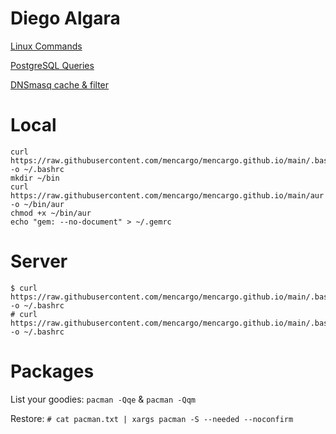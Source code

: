 # Diego Algara

[Linux Commands](https://gist.github.com/mencargo/c5e8c296a4e5492cdfb8c08774aed798)

[PostgreSQL Queries](https://gist.github.com/mencargo/79447185034ebabcb49087008fbdc266)

[DNSmasq cache & filter](https://gist.github.com/mencargo/1c66729f3db840f49c8cde2012d437d7)

# Local
```
curl https://raw.githubusercontent.com/mencargo/mencargo.github.io/main/.bashrc -o ~/.bashrc
mkdir ~/bin
curl https://raw.githubusercontent.com/mencargo/mencargo.github.io/main/aur -o ~/bin/aur
chmod +x ~/bin/aur
echo "gem: --no-document" > ~/.gemrc
```

# Server
```
$ curl https://raw.githubusercontent.com/mencargo/mencargo.github.io/main/.bashrc_server -o ~/.bashrc
# curl https://raw.githubusercontent.com/mencargo/mencargo.github.io/main/.bashrc_server_root -o ~/.bashrc
```

# Packages
List your goodies: `pacman -Qqe` & `pacman -Qqm`

Restore: `# cat pacman.txt | xargs pacman -S --needed --noconfirm`
